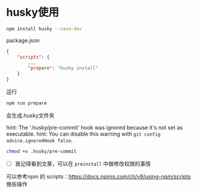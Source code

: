 # husky使用
```sh
npm install husky --save-dev
```

package.json

```json
{
	"scripts": {
		...
		"prepare": "husky install"
	}
}
```

运行

```sh
npm run prepare 
```

会生成.husky文件夹

hint: The '.husky/pre-commit' hook was ignored because it's not set as executable.
hint: You can disable this warning with `git config advice.ignoredHook false`.

```sh
chmod +x .husky/pre-commit
```

- [ ]  我记得看到文章，可以在 `preinstall` 中做修改权限的事情

可以参考npm 的 scripts：https://docs.npmjs.com/cli/v9/using-npm/scripts 做些操作